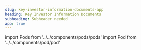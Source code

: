 ```yaml
---
slug: key-investor-information-documents-app
heading: Key Investor Information Documents
subheading: Subheader needed
app: true
---
```


import Pods from '../../components/pods/pods'
import Pod from '../../components/pod/pod'

<Pods>
  <Pod link={'/docs/Fidelity-Index-World-KIID.pdf'} heading={'Fidelity Index World KIID'} description={'Key Investor Information Document'} type={'isa-terms'}/>
  <Pod link={'/docs/LG-Cash-Trust-KIID.pdf'} heading={'KIIDs'} description={'Key Investor Information Document'} type={'isa-terms'}/>
</Pods>
